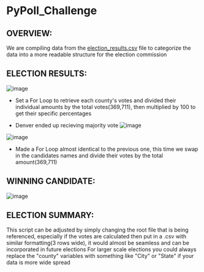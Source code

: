 # PyPoll_Challenge
## OVERVIEW:

We are compiling data from the [election_results.csv](https://github.com/BaileeRice/PyPoll_Challenge/files/9059487/election_results.csv) file to categorize the data into a more readable structure for the election commission

 
 ## ELECTION RESULTS:
 
 ![image](https://user-images.githubusercontent.com/105184244/177668744-c7ab9f6f-2639-4e72-aa36-c8ed87a8ee0e.png)

- Set a For Loop to retrieve each county's votes and divided their individual amounts by the total votes(369,711), then multiplied by 100 to
get their specific percentages


- Denver ended up recieving majority vote
![image](https://user-images.githubusercontent.com/105184244/177671767-01845465-4e00-448f-bdea-e39aa9c682e4.png)


![image](https://user-images.githubusercontent.com/105184244/177669514-1a695442-bbff-4b2e-8676-0e8ef26c44a9.png)

- Made a For Loop almost identical to the previous one, this time we swap in the candidates names and divide their votes by the total amount(369,711)


## WINNING CANDIDATE:

![image](https://user-images.githubusercontent.com/105184244/177670832-95d45483-b387-4ee3-be2f-d61fa56e705f.png)


## ELECTION SUMMARY:
This script can be adjusted by simply changing the root file that is being referenced, especially if the votes are calculated then put in a .csv with similar formatting(3 rows wide), it would almost be seamless and can be incorporated in future elections
For larger scale elections you could always replace the "county" variables with something like "City" or "State" if your data is more wide spread

 
